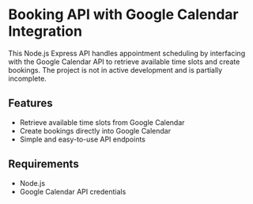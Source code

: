# Booking API with Google Calendar Integration

This Node.js Express API handles appointment scheduling by interfacing with the Google Calendar API to retrieve available time slots and create bookings. The project is not in active development and is partially incomplete.

## Features

- Retrieve available time slots from Google Calendar
- Create bookings directly into Google Calendar
- Simple and easy-to-use API endpoints

## Requirements

- Node.js
- Google Calendar API credentials
